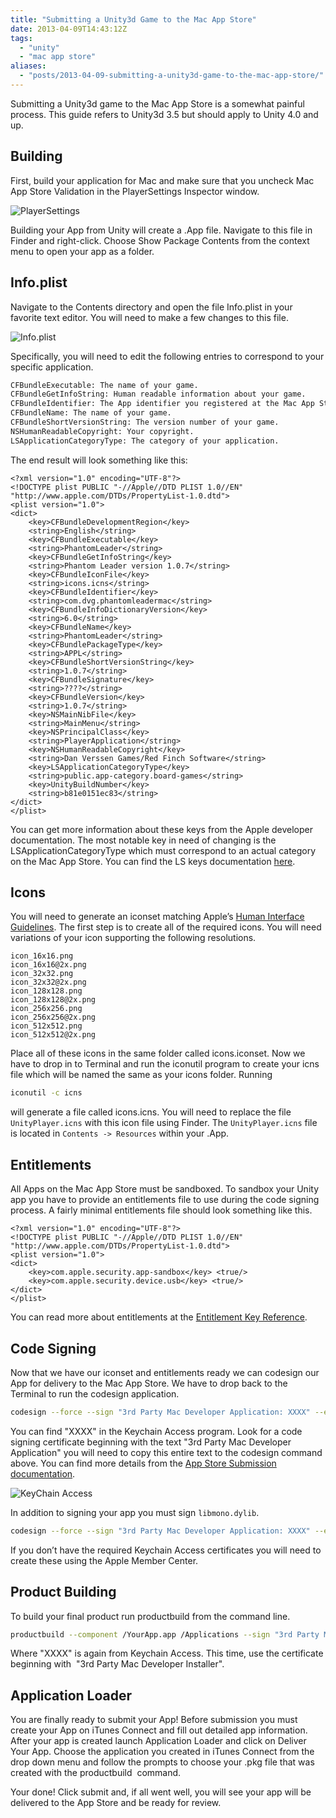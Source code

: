 ```yaml
---
title: "Submitting a Unity3d Game to the Mac App Store"
date: 2013-04-09T14:43:12Z
tags:
  - "unity"
  - "mac app store"
aliases:
  - "posts/2013-04-09-submitting-a-unity3d-game-to-the-mac-app-store/"
---
```


Submitting a Unity3d game to the Mac App Store is a somewhat painful process. This guide refers to Unity3d 3.5 but should apply to Unity 4.0 and up.

<!--more-->

## Building

First, build your application for Mac and make sure that you uncheck Mac App Store Validation in the PlayerSettings Inspector window.

![PlayerSettings](/img/2013-04-09-submitting-a-unity3d-game-to-the-mac-app-store/player-settings.png "PlayerSettings")

Building your App from Unity will create a .App file. Navigate to this file in Finder and right-click. Choose Show Package Contents from the context menu to open your app as a folder.

## Info.plist

Navigate to the Contents directory and open the file Info.plist in your favorite text editor. You will need to make a few changes to this file.

![Info.plist](/img/2013-04-09-submitting-a-unity3d-game-to-the-mac-app-store/info-plist.png "Info.plist")

Specifically, you will need to edit the following entries to correspond to your specific application.

``` xml
CFBundleExecutable: The name of your game.
CFBundleGetInfoString: Human readable information about your game.
CFBundleIdentifier: The App identifier you registered at the Mac App Store.
CFBundleName: The name of your game.
CFBundleShortVersionString: The version number of your game.
NSHumanReadableCopyright: Your copyright.
LSApplicationCategoryType: The category of your application.
```

The end result will look something like this:

```
<?xml version="1.0" encoding="UTF-8"?>
<!DOCTYPE plist PUBLIC "-//Apple//DTD PLIST 1.0//EN" "http://www.apple.com/DTDs/PropertyList-1.0.dtd">
<plist version="1.0">
<dict>
    <key>CFBundleDevelopmentRegion</key>
    <string>English</string>
    <key>CFBundleExecutable</key>
    <string>PhantomLeader</string>
    <key>CFBundleGetInfoString</key>
    <string>Phantom Leader version 1.0.7</string>
    <key>CFBundleIconFile</key>
    <string>icons.icns</string>
    <key>CFBundleIdentifier</key>
    <string>com.dvg.phantomleadermac</string>
    <key>CFBundleInfoDictionaryVersion</key>
    <string>6.0</string>
    <key>CFBundleName</key>
    <string>PhantomLeader</string>
    <key>CFBundlePackageType</key>
    <string>APPL</string>
    <key>CFBundleShortVersionString</key>
    <string>1.0.7</string>
    <key>CFBundleSignature</key>
    <string>????</string>
    <key>CFBundleVersion</key>
    <string>1.0.7</string>
    <key>NSMainNibFile</key>
    <string>MainMenu</string>
    <key>NSPrincipalClass</key>
    <string>PlayerApplication</string>
    <key>NSHumanReadableCopyright</key>
    <string>Dan Verssen Games/Red Finch Software</string>
    <key>LSApplicationCategoryType</key>
    <string>public.app-category.board-games</string>
    <key>UnityBuildNumber</key>
    <string>b81e0151ec83</string>
</dict>
</plist>
```

You can get more information about these keys from the Apple developer documentation. The most notable key in need of changing is the LSApplicationCategoryType which must correspond to an actual category on the Mac App Store. You can find the LS keys documentation [here][4].

 [4]: http://developer.apple.com/library/ios/#documentation/general/Reference/InfoPlistKeyReference/Articles/LaunchServicesKeys.html

## Icons

You will need to generate an iconset matching Apple’s [Human Interface Guidelines][5]. The first step is to create all of the required icons. You will need variations of your icon supporting the following resolutions.

 [5]: https://developer.apple.com/library/mac/#documentation/GraphicsAnimation/Conceptual/HighResolutionOSX/Optimizing/Optimizing.html#//apple_ref/doc/uid/TP40012302-CH7-SW2

```
icon_16x16.png
icon_16x16@2x.png
icon_32x32.png
icon_32x32@2x.png
icon_128x128.png
icon_128x128@2x.png
icon_256x256.png
icon_256x256@2x.png
icon_512x512.png
icon_512x512@2x.png
```

Place all of these icons in the same folder called icons.iconset. Now we have to drop in to Terminal and run the iconutil program to create your icns file which will be named the same as your icons folder. Running

``` bash
iconutil -c icns
```

will generate a file called icons.icns. You will need to replace the file `UnityPlayer.icns` with this icon file using Finder. The `UnityPlayer.icns` file is located in `Contents -> Resources` within your .App.

## Entitlements

All Apps on the Mac App Store must be sandboxed. To sandbox your Unity app you have to provide an entitlements file to use during the code signing process. A fairly minimal entitlements file should look something like this.

```
<?xml version="1.0" encoding="UTF-8"?>
<!DOCTYPE plist PUBLIC "-//Apple//DTD PLIST 1.0//EN" "http://www.apple.com/DTDs/PropertyList-1.0.dtd">
<plist version="1.0">
<dict>
    <key>com.apple.security.app-sandbox</key> <true/>
    <key>com.apple.security.device.usb</key> <true/>
</dict>
</plist>
```

You can read more about entitlements at the [Entitlement Key Reference][6].

 [6]: http://developer.apple.com/library/mac/#documentation/Miscellaneous/Reference/EntitlementKeyReference/Chapters/AboutEntitlements.html

## Code Signing

Now that we have our iconset and entitlements ready we can codesign our App for delivery to the Mac App Store. We have to drop back to the Terminal to run the codesign application.

``` bash
codesign --force --sign "3rd Party Mac Developer Application: XXXX" --entitlements yourapp.entitlements YourApp.app
```

You can find "XXXX" in the Keychain Access program. Look for a code signing certificate beginning with the text "3rd Party Mac Developer Application" you will need to copy this entire text to the codesign command above. You can find more details from the [App Store Submission documentation][7].

[7]: http://developer.apple.com/library/mac/#releasenotes/General/SubmittingToMacAppStore/index.html

![KeyChain Access](/img/2013-04-09-submitting-a-unity3d-game-to-the-mac-app-store/keychain.png "KeyChain Access")

In addition to signing your app you must sign `libmono.dylib`.  

``` bash
codesign --force --sign "3rd Party Mac Developer Application: XXXX" --entitlements yourapp.entitlements YourApp.app/Contents/Frameworks/MonoEmbedRuntime/osx/libmono.0.dylib
```

If you don’t have the required Keychain Access certificates you will need to create these using the Apple Member Center.

## Product Building

To build your final product run productbuild from the command line.

``` bash
productbuild --component /YourApp.app /Applications --sign "3rd Party Mac Developer Installer: XXXX" YourApp.pkg
```

Where "XXXX" is again from Keychain Access. This time, use the certificate beginning with  "3rd Party Mac Developer Installer".

## Application Loader

You are finally ready to submit your App! Before submission you must create your App on iTunes Connect and fill out detailed app information. After your app is created launch Application Loader and click on Deliver Your App. Choose the application you created in iTunes Connect from the drop down menu and follow the prompts to choose your .pkg file that was created with the productbuild  command.

Your done! Click submit and, if all went well, you will see your app will be delivered to the App Store and be ready for review.

 
